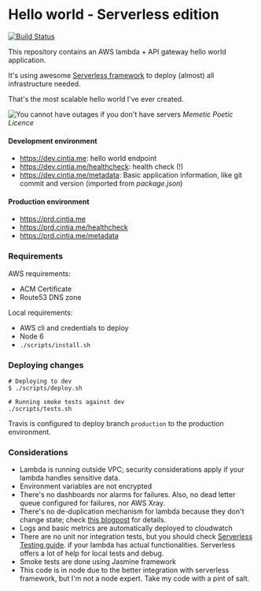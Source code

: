 # Hello world - Serverless edition

[![Build Status](https://travis-ci.org/cintiadr/sample-lambda-app.svg?branch=master)](https://travis-ci.org/cintiadr/sample-lambda-app)

This repository contains an AWS lambda + API gateway hello world application.

It's using awesome [Serverless framework](https://serverless.com/) to deploy (almost) all infrastructure needed.

That's the most scalable hello world I've ever created.

![You cannot have outages if you don't have servers](https://memegenerator.net/img/instances/500x/80611404/you-cannot-have-outages-if-you-dont-have-servers.jpg)
_Memetic Poetic Licence_

#### Development environment
  - <https://dev.cintia.me>: hello world endpoint
  - <https://dev.cintia.me/healthcheck>: health check (!)
  - <https://dev.cintia.me/metadata>: Basic application information, like git commit and version (imported from _package.json_)

#### Production environment
  - <https://prd.cintia.me>
  - <https://prd.cintia.me/healthcheck>
  - <https://prd.cintia.me/metadata>

### Requirements

AWS requirements:
  - ACM Certificate
  - Route53 DNS zone

Local requirements:
  - AWS cli and credentials to deploy
  - Node 6
  - `./scripts/install.sh`

### Deploying changes
```
# Deploying to dev
$ ./scripts/deploy.sh

# Running smoke tests against dev
./scripts/tests.sh
```

Travis is configured to deploy branch `production` to the production environment.

### Considerations
  - Lambda is running outside VPC; security considerations apply if your lambda
  handles sensitive data.
  - Environment variables are not encrypted
  - There's no dashboards nor alarms for failures. Also, no dead letter queue
  configured for failures, nor AWS Xray.
  - There's no de-duplication mechanism for lambda because they don't change state;
  check [this blogpost](https://blog.sungardas.com/CTOLabs/2017/06/run-lambda-run/)
  for details.
  - Logs and basic metrics are automatically deployed to cloudwatch
  - There are no unit nor integration tests, but you should check [Serverless Testing guide](https://serverless.com/framework/docs/providers/aws/guide/testing/).
  if your lambda has actual functionalities.
  Serverless offers a lot of help for local tests and debug.
  - Smoke tests are done using Jasmine framework
  - This code is in node due to the better integration with serverless framework,
  but I'm not a node expert. Take my code with a pint of salt.
